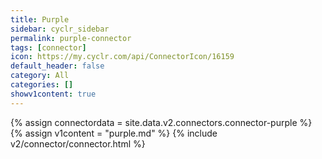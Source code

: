 ```yaml
---
title: Purple
sidebar: cyclr_sidebar
permalink: purple-connector
tags: [connector]
icon: https://my.cyclr.com/api/ConnectorIcon/16159
default_header: false
category: All
categories: []
showv1content: true
---
```

{% assign connectordata = site.data.v2.connectors.connector-purple %}
{% assign v1content = "purple.md" %}
{% include v2/connector/connector.html %}	